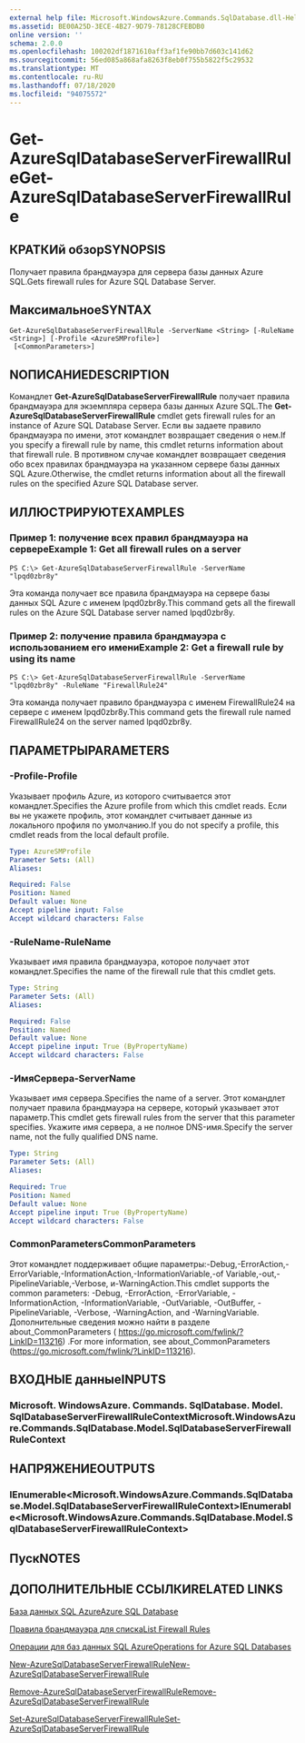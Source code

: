 ```yaml
---
external help file: Microsoft.WindowsAzure.Commands.SqlDatabase.dll-Help.xml
ms.assetid: BE00A25D-3ECE-4B27-9D79-78128CFEBDB0
online version: ''
schema: 2.0.0
ms.openlocfilehash: 100202df1871610aff3af1fe90bb7d603c141d62
ms.sourcegitcommit: 56ed085a868afa8263f8eb0f755b5822f5c29532
ms.translationtype: MT
ms.contentlocale: ru-RU
ms.lasthandoff: 07/18/2020
ms.locfileid: "94075572"
---
```

# <span data-ttu-id="78b1b-101">Get-AzureSqlDatabaseServerFirewallRule</span><span class="sxs-lookup"><span data-stu-id="78b1b-101">Get-AzureSqlDatabaseServerFirewallRule</span></span>

## <span data-ttu-id="78b1b-102">КРАТКИй обзор</span><span class="sxs-lookup"><span data-stu-id="78b1b-102">SYNOPSIS</span></span>
<span data-ttu-id="78b1b-103">Получает правила брандмауэра для сервера базы данных Azure SQL.</span><span class="sxs-lookup"><span data-stu-id="78b1b-103">Gets firewall rules for Azure SQL Database Server.</span></span>

## <span data-ttu-id="78b1b-104">Максимальное</span><span class="sxs-lookup"><span data-stu-id="78b1b-104">SYNTAX</span></span>

```
Get-AzureSqlDatabaseServerFirewallRule -ServerName <String> [-RuleName <String>] [-Profile <AzureSMProfile>]
 [<CommonParameters>]
```

## <span data-ttu-id="78b1b-105">NОПИСАНИЕ</span><span class="sxs-lookup"><span data-stu-id="78b1b-105">DESCRIPTION</span></span>
<span data-ttu-id="78b1b-106">Командлет **Get-AzureSqlDatabaseServerFirewallRule** получает правила брандмауэра для экземпляра сервера базы данных Azure SQL.</span><span class="sxs-lookup"><span data-stu-id="78b1b-106">The **Get-AzureSqlDatabaseServerFirewallRule** cmdlet gets firewall rules for an instance of Azure SQL Database Server.</span></span>
<span data-ttu-id="78b1b-107">Если вы задаете правило брандмауэра по имени, этот командлет возвращает сведения о нем.</span><span class="sxs-lookup"><span data-stu-id="78b1b-107">If you specify a firewall rule by name, this cmdlet returns information about that firewall rule.</span></span>
<span data-ttu-id="78b1b-108">В противном случае командлет возвращает сведения обо всех правилах брандмауэра на указанном сервере базы данных SQL Azure.</span><span class="sxs-lookup"><span data-stu-id="78b1b-108">Otherwise, the cmdlet returns information about all the firewall rules on the specified Azure SQL Database server.</span></span>

## <span data-ttu-id="78b1b-109">ИЛЛЮСТРИРУЮТ</span><span class="sxs-lookup"><span data-stu-id="78b1b-109">EXAMPLES</span></span>

### <span data-ttu-id="78b1b-110">Пример 1: получение всех правил брандмауэра на сервере</span><span class="sxs-lookup"><span data-stu-id="78b1b-110">Example 1: Get all firewall rules on a server</span></span>
```
PS C:\> Get-AzureSqlDatabaseServerFirewallRule -ServerName "lpqd0zbr8y"
```

<span data-ttu-id="78b1b-111">Эта команда получает все правила брандмауэра на сервере базы данных SQL Azure с именем lpqd0zbr8y.</span><span class="sxs-lookup"><span data-stu-id="78b1b-111">This command gets all the firewall rules on the Azure SQL Database server named lpqd0zbr8y.</span></span>

### <span data-ttu-id="78b1b-112">Пример 2: получение правила брандмауэра с использованием его имени</span><span class="sxs-lookup"><span data-stu-id="78b1b-112">Example 2: Get a firewall rule by using its name</span></span>
```
PS C:\> Get-AzureSqlDatabaseServerFirewallRule -ServerName "lpqd0zbr8y" -RuleName "FirewallRule24"
```

<span data-ttu-id="78b1b-113">Эта команда получает правило брандмауэра с именем FirewallRule24 на сервере с именем lpqd0zbr8y.</span><span class="sxs-lookup"><span data-stu-id="78b1b-113">This command gets the firewall rule named FirewallRule24 on the server named lpqd0zbr8y.</span></span>

## <span data-ttu-id="78b1b-114">ПАРАМЕТРЫ</span><span class="sxs-lookup"><span data-stu-id="78b1b-114">PARAMETERS</span></span>

### <span data-ttu-id="78b1b-115">-Profile</span><span class="sxs-lookup"><span data-stu-id="78b1b-115">-Profile</span></span>
<span data-ttu-id="78b1b-116">Указывает профиль Azure, из которого считывается этот командлет.</span><span class="sxs-lookup"><span data-stu-id="78b1b-116">Specifies the Azure profile from which this cmdlet reads.</span></span>
<span data-ttu-id="78b1b-117">Если вы не укажете профиль, этот командлет считывает данные из локального профиля по умолчанию.</span><span class="sxs-lookup"><span data-stu-id="78b1b-117">If you do not specify a profile, this cmdlet reads from the local default profile.</span></span>

```yaml
Type: AzureSMProfile
Parameter Sets: (All)
Aliases: 

Required: False
Position: Named
Default value: None
Accept pipeline input: False
Accept wildcard characters: False
```

### <span data-ttu-id="78b1b-118">-RuleName</span><span class="sxs-lookup"><span data-stu-id="78b1b-118">-RuleName</span></span>
<span data-ttu-id="78b1b-119">Указывает имя правила брандмауэра, которое получает этот командлет.</span><span class="sxs-lookup"><span data-stu-id="78b1b-119">Specifies the name of the firewall rule that this cmdlet gets.</span></span>

```yaml
Type: String
Parameter Sets: (All)
Aliases: 

Required: False
Position: Named
Default value: None
Accept pipeline input: True (ByPropertyName)
Accept wildcard characters: False
```

### <span data-ttu-id="78b1b-120">-ИмяСервера</span><span class="sxs-lookup"><span data-stu-id="78b1b-120">-ServerName</span></span>
<span data-ttu-id="78b1b-121">Указывает имя сервера.</span><span class="sxs-lookup"><span data-stu-id="78b1b-121">Specifies the name of a server.</span></span>
<span data-ttu-id="78b1b-122">Этот командлет получает правила брандмауэра на сервере, который указывает этот параметр.</span><span class="sxs-lookup"><span data-stu-id="78b1b-122">This cmdlet gets firewall rules from the server that this parameter specifies.</span></span>
<span data-ttu-id="78b1b-123">Укажите имя сервера, а не полное DNS-имя.</span><span class="sxs-lookup"><span data-stu-id="78b1b-123">Specify the server name, not the fully qualified DNS name.</span></span>

```yaml
Type: String
Parameter Sets: (All)
Aliases: 

Required: True
Position: Named
Default value: None
Accept pipeline input: True (ByPropertyName)
Accept wildcard characters: False
```

### <span data-ttu-id="78b1b-124">CommonParameters</span><span class="sxs-lookup"><span data-stu-id="78b1b-124">CommonParameters</span></span>
<span data-ttu-id="78b1b-125">Этот командлет поддерживает общие параметры:-Debug,-ErrorAction,-ErrorVariable,-InformationAction,-InformationVariable,-of Variable,-out,-PipelineVariable,-Verbose, и-WarningAction.</span><span class="sxs-lookup"><span data-stu-id="78b1b-125">This cmdlet supports the common parameters: -Debug, -ErrorAction, -ErrorVariable, -InformationAction, -InformationVariable, -OutVariable, -OutBuffer, -PipelineVariable, -Verbose, -WarningAction, and -WarningVariable.</span></span> <span data-ttu-id="78b1b-126">Дополнительные сведения можно найти в разделе about_CommonParameters ( https://go.microsoft.com/fwlink/?LinkID=113216) .</span><span class="sxs-lookup"><span data-stu-id="78b1b-126">For more information, see about_CommonParameters (https://go.microsoft.com/fwlink/?LinkID=113216).</span></span>

## <span data-ttu-id="78b1b-127">ВХОДНЫЕ данные</span><span class="sxs-lookup"><span data-stu-id="78b1b-127">INPUTS</span></span>

### <span data-ttu-id="78b1b-128">Microsoft. WindowsAzure. Commands. SqlDatabase. Model. SqlDatabaseServerFirewallRuleContext</span><span class="sxs-lookup"><span data-stu-id="78b1b-128">Microsoft.WindowsAzure.Commands.SqlDatabase.Model.SqlDatabaseServerFirewallRuleContext</span></span>

## <span data-ttu-id="78b1b-129">НАПРЯЖЕНИЕ</span><span class="sxs-lookup"><span data-stu-id="78b1b-129">OUTPUTS</span></span>

### <span data-ttu-id="78b1b-130">IEnumerable\<Microsoft.WindowsAzure.Commands.SqlDatabase.Model.SqlDatabaseServerFirewallRuleContext\></span><span class="sxs-lookup"><span data-stu-id="78b1b-130">IEnumerable\<Microsoft.WindowsAzure.Commands.SqlDatabase.Model.SqlDatabaseServerFirewallRuleContext\></span></span>

## <span data-ttu-id="78b1b-131">Пуск</span><span class="sxs-lookup"><span data-stu-id="78b1b-131">NOTES</span></span>

## <span data-ttu-id="78b1b-132">ДОПОЛНИТЕЛЬНЫЕ ССЫЛКИ</span><span class="sxs-lookup"><span data-stu-id="78b1b-132">RELATED LINKS</span></span>

[<span data-ttu-id="78b1b-133">База данных SQL Azure</span><span class="sxs-lookup"><span data-stu-id="78b1b-133">Azure SQL Database</span></span>](https://azure.microsoft.com/en-us/services/sql-database/)

[<span data-ttu-id="78b1b-134">Правила брандмауэра для списка</span><span class="sxs-lookup"><span data-stu-id="78b1b-134">List Firewall Rules</span></span>](https://msdn.microsoft.com/en-us/library/azure/dn505715.aspx)

[<span data-ttu-id="78b1b-135">Операции для баз данных SQL Azure</span><span class="sxs-lookup"><span data-stu-id="78b1b-135">Operations for Azure SQL Databases</span></span>](https://msdn.microsoft.com/en-us/library/azure/dn505719.aspx)

[<span data-ttu-id="78b1b-136">New-AzureSqlDatabaseServerFirewallRule</span><span class="sxs-lookup"><span data-stu-id="78b1b-136">New-AzureSqlDatabaseServerFirewallRule</span></span>](./New-AzureSqlDatabaseServerFirewallRule.md)

[<span data-ttu-id="78b1b-137">Remove-AzureSqlDatabaseServerFirewallRule</span><span class="sxs-lookup"><span data-stu-id="78b1b-137">Remove-AzureSqlDatabaseServerFirewallRule</span></span>](./Remove-AzureSqlDatabaseServerFirewallRule.md)

[<span data-ttu-id="78b1b-138">Set-AzureSqlDatabaseServerFirewallRule</span><span class="sxs-lookup"><span data-stu-id="78b1b-138">Set-AzureSqlDatabaseServerFirewallRule</span></span>](./Set-AzureSqlDatabaseServerFirewallRule.md)


